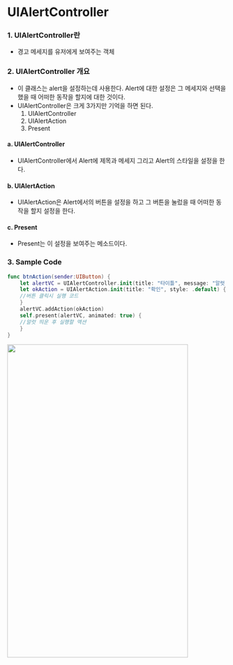 # UIAlertController

### 1. UIAlertController란

- 경고 메세지를 유저에게 보여주는 객체




### 2. UIAlertController 개요

- 이 클래스는 alert을 설정하는데 사용한다. Alert에 대한 설정은 그 메세지와 선택을 했을 때 어떠한 동작을 할지에 대한 것이다. 
- UIAlertController은 크게 3가지만 기억을 하면 된다.
  1. UIAlertController
  2. UIAlertAction
  3. Present



#### a. UIAlertController

- UIAlertController에서 Alert에 제목과 메세지 그리고 Alert의 스타일을 설정을 한다.

#### b. UIAlertAction

- UIAlertAction은 Alert에서의 버튼을 설정을 하고 그 버튼을 눌렀을 때 어떠한 동작을 할지 설정을 한다.

#### c. Present

- Present는 이 설정을 보여주는 메소드이다.



### 3. Sample Code

```swift
func btnAction(sender:UIButton) {
	let alertVC = UIAlertController.init(title: "타이틀", message: "알럿 메세지", preferredStyle: .alert)
	let okAction = UIAlertAction.init(title: "확인", style: .default) { (action) in
	//버튼 클릭시 실행 코드
	}
	alertVC.addAction(okAction)
	self.present(alertVC, animated: true) {
	//알럿 띄운 후 실행할 액션
	}
}
```

<img src="https://simajune.github.io/img/posting/UIAlertController1.gif" width="414px" height="718px"/>

